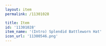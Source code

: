 ```yaml
---
layout: item
permalink: /11301028

title: Item
id: '11301028'
item_name: '(Intro) Splendid Battleworn Hat'
icon_url: '11300546.png'
---
```

